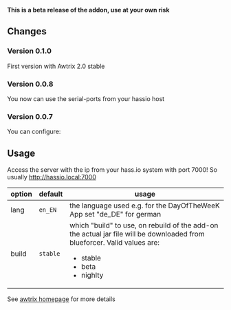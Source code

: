 **This is a beta release of the addon, use at your own risk**

## Changes

### Version 0.1.0 
First version with Awtrix 2.0 stable

### Version 0.0.8 
You now can use the serial-ports from your hassio host

### Version 0.0.7 
You can configure:

## Usage
Access the server with the ip from your hass.io system with port 7000!
So usually http://hassio.local:7000

|option|default|usage|
|---|---|---|
|lang|`en_EN`| the language used e.g. for the DayOfTheWeeK App set "de_DE" for german|
|build|`stable`| which "build" to use, on rebuild of the add-on the actual jar file will be downloaded from blueforcer. Valid values are: <ul><LI>stable</LI><LI>beta</LI><LI>nighlty</LI><UL>|


See [awtrix homepage](https://docs.blueforcer.de/#/v2/README) for more details
